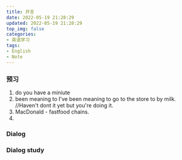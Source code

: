 ```yaml
---
title: 开言
date: 2022-05-19 21:28:29
updated: 2022-05-19 21:28:29
top_img: false
categories:
- 英语学习
tags: 
- English
- Note
---
```



### 预习
1. do you have a miniute
2. been meaning to
	I've been meaning to go to the store to by milk.
	//Haven't dont it yet but you're doing it.
3. MacDonald  - fastfood chains.
4. 


### Dialog

### Dialog study